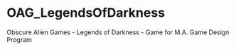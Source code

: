 # OAG_LegendsOfDarkness
Obscure Alien Games - Legends of Darkness - Game for M.A. Game Design Program
